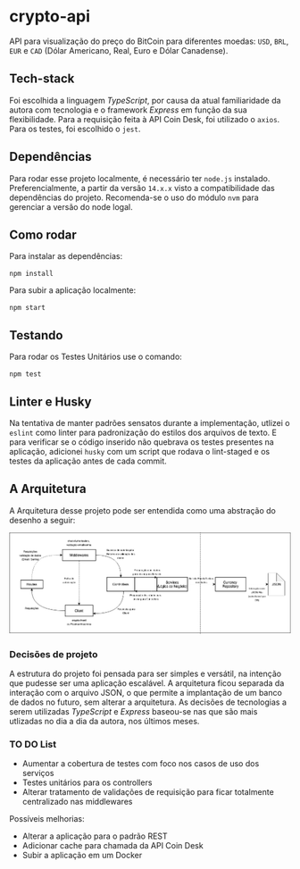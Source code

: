 # crypto-api

API para visualização do preço do BitCoin para diferentes moedas: `USD`, `BRL`, `EUR` e `CAD` (Dólar Americano, Real, Euro e Dólar Canadense).
## Tech-stack

Foi escolhida a linguagem _TypeScript_, por causa da atual familiaridade da autora com tecnologia e o framework _Express_ em função da sua flexibilidade. Para a requisição feita à API Coin Desk, foi utilizado o `axios`. Para os testes, foi escolhido o `jest`. 
## Dependências
Para rodar esse projeto localmente, é necessário ter `node.js` instalado. Preferencialmente, a partir da versão `14.x.x` visto a compatibilidade das dependências do projeto. 
Recomenda-se o uso do módulo `nvm` para gerenciar a versão do node logal. 


## Como rodar 
Para instalar as dependências:
```
npm install
```
Para subir a aplicação localmente: 
```
npm start
```

## Testando 
Para rodar os Testes Unitários use o comando: 
```
npm test
```
## Linter e Husky
Na tentativa de manter padrões sensatos durante a implementação, utlizei o `eslint` como linter para padronização do estilos dos arquivos de texto. E para verificar se o código inserido não quebrava os testes presentes na aplicação, adicionei `husky` com um script que rodava o lint-staged e os testes da aplicação antes de cada commit. 




## A Arquitetura
A Arquitetura desse projeto pode ser entendida como uma abstração do desenho a seguir:

![architecture](https://github.com/bpoliana/crypto-api/blob/main/architecture.png?raw=true)


### Decisões de projeto

A estrutura do projeto foi pensada para ser simples e versátil, na intenção que pudesse ser uma aplicação escalável. A arquitetura ficou separada da interação com o arquivo JSON, o que permite a implantação de um banco de dados no futuro, sem alterar a arquitetura. 
As decisões de tecnologias a serem utilizadas _TypeScript_ e _Express_ baseou-se nas que são mais utlizadas no dia a dia da autora, nos últimos meses.

### TO DO List 

- Aumentar a cobertura de testes com foco nos casos de uso dos serviços 
- Testes unitários para os controllers
- Alterar tratamento de validações de requisição para ficar totalmente centralizado nas middlewares

Possíveis melhorias: 
- Alterar a aplicação para o padrão REST
- Adicionar cache para chamada da API Coin Desk
- Subir a aplicação em um Docker 
